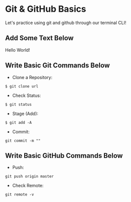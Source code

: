 # Git & GitHub Basics

Let's practice using git and github through our terminal CLI!

## Add Some Text Below

Hello World!


## Write Basic Git Commands Below

- Clone a Repository:
```
$ git clone url
```

- Check Status:
```
$ git status
```

- Stage (Add):
```
$ git add -A
```

- Commit:
```
git commit -m ""
```

## Write Basic GitHub Commands Below

- Push:
```
git push origin master
```

- Check Remote:
```
git remote -v
```